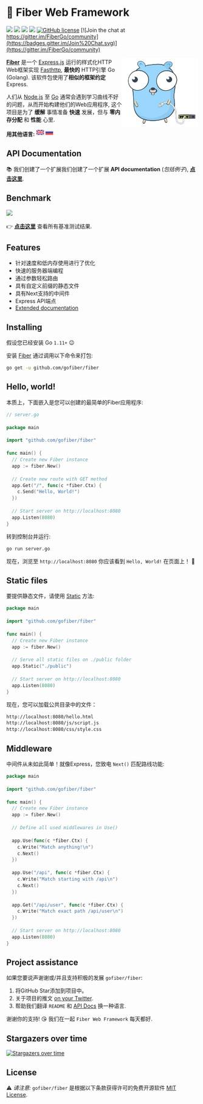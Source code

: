 # 🔌 Fiber Web Framework

[![](https://img.shields.io/github/release/gofiber/fiber)](https://github.com/gofiber/fiber/releases) ![](https://img.shields.io/github/languages/top/gofiber/fiber) [![](https://godoc.org/github.com/gofiber/fiber?status.svg)](https://godoc.org/github.com/gofiber/fiber) ![](https://goreportcard.com/badge/github.com/gofiber/fiber) [![GitHub license](https://img.shields.io/github/license/gofiber/fiber.svg)](https://github.com/gofiber/fiber/blob/master/LICENSE) [![Join the chat at https://gitter.im/FiberGo/community](https://badges.gitter.im/Join%20Chat.svg)](https://gitter.im/FiberGo/community)

<img align="right" height="180px" src="docs/static/logo_320px_trans.png" alt="Fiber logo" />

**[Fiber](https://github.com/gofiber/fiber)** 是一个 [Express.js](https://expressjs.com/en/4x/api.html) 运行的样式化HTTP Web框架实现 [Fasthttp](https://github.com/valyala/fasthttp), **最快的** HTTP引擎 Go (Golang). 该软件包使用了**相似的框架约定** Express.

人们从 [Node.js](https://nodejs.org/en/about/) 至 [Go](https://golang.org/doc/) 通常会遇到学习曲线不好的问题，从而开始构建他们的Web应用程序, 这个项目是为了 **缓解** 事情准备 **快速** 发展，但与 **零内存分配** 和 **性能** 心里.

**用其他语言:** <a href="README.md"><img width="20px" src="docs/static/flags/en.svg" alt="en"/></a> <a href="README_RU.md"><img width="20px" src="docs/static/flags/ru.svg" alt="ru"/></a>

## API Documentation

📚 我们创建了一个扩展我们创建了一个扩展 **API documentation** (_包括例子_), **[点击这里](https://gofiber.github.io/fiber/)**.

## Benchmark

[![](https://gofiber.github.io/fiber/static/benchmarks/benchmark.png)](https://gofiber.github.io/fiber/#/benchmarks)

👉 **[点击这里](https://gofiber.github.io/fiber/#/benchmarks)** 查看所有基准测试结果.

## Features

- 针对速度和低内存使用进行了优化
- 快速的服务器端编程
- 通过参数轻松路由
- 具有自定义前缀的静态文件
- 具有Next支持的中间件
- Express API端点
- [Extended documentation](https://gofiber.github.io/fiber/)

## Installing

假设您已经安装 Go `1.11+` 😉

安装 [Fiber](https://github.com/gofiber/fiber) 通过调用以下命令来打包:

```bash
go get -u github.com/gofiber/fiber
```

## Hello, world!

本质上，下面嵌入是您可以创建的最简单的Fiber应用程序:

```go
// server.go

package main

import "github.com/gofiber/fiber"

func main() {
  // Create new Fiber instance
  app := fiber.New()

  // Create new route with GET method
  app.Get("/", func(c *fiber.Ctx) {
    c.Send("Hello, World!")
  })

  // Start server on http://localhost:8080
  app.Listen(8080)
}
```

转到控制台并运行:

```bash
go run server.go
```

现在，浏览至 `http://localhost:8080` 你应该看到 `Hello, World!` 在页面上！ 🎉

## Static files

要提供静态文件，请使用 [Static](https://gofiber.github.io/fiber/#/?id=static-files) 方法:

```go
package main

import "github.com/gofiber/fiber"

func main() {
  // Create new Fiber instance
  app := fiber.New()

  // Serve all static files on ./public folder
  app.Static("./public")

  // Start server on http://localhost:8080
  app.Listen(8080)
}
```

现在，您可以加载公共目录中的文件：

```bash
http://localhost:8080/hello.html
http://localhost:8080/js/script.js
http://localhost:8080/css/style.css
```

## Middleware

中间件从未如此简单！就像Express，您致电 `Next()` 匹配路线功能:

```go
package main

import "github.com/gofiber/fiber"

func main() {
  // Create new Fiber instance
  app := fiber.New()

  // Define all used middlewares in Use()

  app.Use(func(c *fiber.Ctx) {
    c.Write("Match anything!\n")
    c.Next()
  })

  app.Use("/api", func(c *fiber.Ctx) {
    c.Write("Match starting with /api\n")
    c.Next()
  })

  app.Get("/api/user", func(c *fiber.Ctx) {
    c.Write("Match exact path /api/user\n")
  })

  // Start server on http://localhost:8080
  app.Listen(8080)
}
```

## Project assistance

如果您要说声谢谢或/并且支持积极的发展 `gofiber/fiber`:

1. 将GitHub Star添加到项目中。
2. 关于项目的推文 [on your Twitter](https://twitter.com/intent/tweet?text=%F0%9F%94%8C%20Fiber%20is%20an%20Express.js%20inspired%20Go%20web%20framework%20build%20on%20%F0%9F%9A%80%20Fasthttp%20https%3A%2F%2Fgithub.com%2Fgofiber%2Ffiber).
3. 帮助我们翻译 `README` 和 [API Docs](https://gofiber.github.io/fiber/) 换一种语言.

谢谢你的支持! 😘 我们在一起 `Fiber Web Framework` 每天都好.

## Stargazers over time

[![Stargazers over time](https://starchart.cc/gofiber/fiber.svg)](https://starchart.cc/gofiber/fiber)

## License

⚠️ _请注意:_ `gofiber/fiber` 是根据以下条款获得许可的免费开源软件 [MIT License](https://github.com/gofiber/fiber/edit/master/LICENSE).
